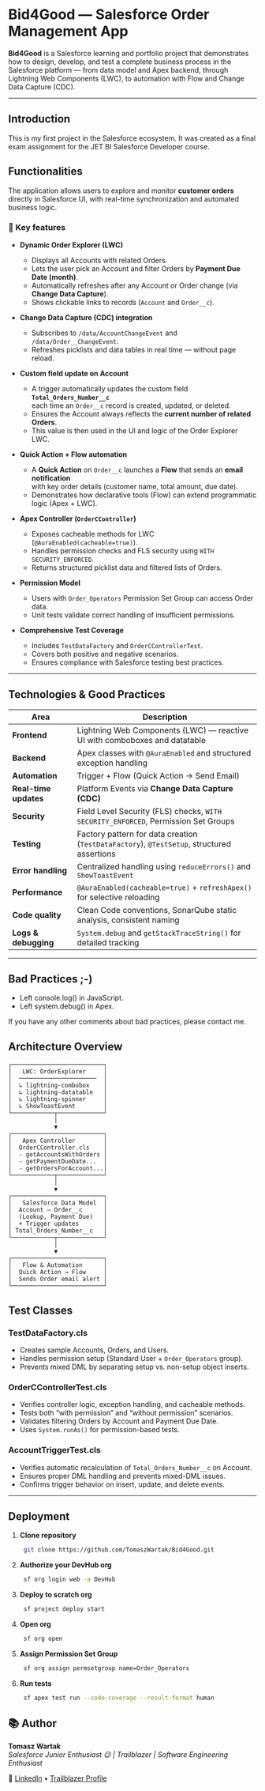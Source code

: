 # Bid4Good — Salesforce Order Management App

**Bid4Good** is a Salesforce learning and portfolio project that demonstrates how to design, develop, and test a complete business process in the Salesforce platform — from data model and Apex backend, through Lightning Web Components (LWC), to automation with Flow and Change Data Capture (CDC).

---

## Introduction

This is my first project in the Salesforce ecosystem. It was created as a final exam assignment for the JET BI Salesforce Developer course.

## Functionalities

The application allows users to explore and monitor **customer orders** directly in Salesforce UI, with real-time synchronization and automated business logic.

### 🔹 Key features

- **Dynamic Order Explorer (LWC)**
  - Displays all Accounts with related Orders.
  - Lets the user pick an Account and filter Orders by **Payment Due Date (month)**.
  - Automatically refreshes after any Account or Order change (via **Change Data Capture**).
  - Shows clickable links to records (`Account` and `Order__c`).

- **Change Data Capture (CDC) integration**
  - Subscribes to `/data/AccountChangeEvent` and `/data/Order__ChangeEvent`.
  - Refreshes picklists and data tables in real time — without page reload.

- **Custom field update on Account**
  - A trigger automatically updates the custom field **`Total_Orders_Number__c`**  
    each time an `Order__c` record is created, updated, or deleted.
  - Ensures the Account always reflects the **current number of related Orders**.
  - This value is then used in the UI and logic of the Order Explorer LWC.

- **Quick Action + Flow automation**
  - A **Quick Action** on `Order__c` launches a **Flow** that sends an **email notification**  
    with key order details (customer name, total amount, due date).
  - Demonstrates how declarative tools (Flow) can extend programmatic logic (Apex + LWC).

- **Apex Controller (`OrderCController`)**
  - Exposes cacheable methods for LWC (`@AuraEnabled(cacheable=true)`).
  - Handles permission checks and FLS security using `WITH SECURITY_ENFORCED`.
  - Returns structured picklist data and filtered lists of Orders.

- **Permission Model**
  - Users with `Order_Operators` Permission Set Group can access Order data.
  - Unit tests validate correct handling of insufficient permissions.

- **Comprehensive Test Coverage**
  - Includes `TestDataFactory` and `OrderCControllerTest`.
  - Covers both positive and negative scenarios.
  - Ensures compliance with Salesforce testing best practices.

---

## Technologies & Good Practices

| Area                  | Description                                                                                |
| --------------------- | ------------------------------------------------------------------------------------------ |
| **Frontend**          | Lightning Web Components (LWC) — reactive UI with comboboxes and datatable                 |
| **Backend**           | Apex classes with `@AuraEnabled` and structured exception handling                         |
| **Automation**        | Trigger + Flow (Quick Action → Send Email)                                                 |
| **Real-time updates** | Platform Events via **Change Data Capture (CDC)**                                          |
| **Security**          | Field Level Security (FLS) checks, `WITH SECURITY_ENFORCED`, Permission Set Groups         |
| **Testing**           | Factory pattern for data creation (`TestDataFactory`), `@TestSetup`, structured assertions |
| **Error handling**    | Centralized handling using `reduceErrors()` and `ShowToastEvent`                           |
| **Performance**       | `@AuraEnabled(cacheable=true)` + `refreshApex()` for selective reloading                   |
| **Code quality**      | Clean Code conventions, SonarQube static analysis, consistent naming                       |
| **Logs & debugging**  | `System.debug` and `getStackTraceString()` for detailed tracking                           |

---

## Bad Practices ;-)

- Left console.log() in JavaScript.
- Left system.debug() in Apex.

If you have any other comments about bad practices, please contact me.

## Architecture Overview

```text
┌──────────────────────────┐
│   LWC: OrderExplorer     │
│  ──────────────────────  │
│  ↳ lightning-combobox    │
│  ↳ lightning-datatable   │
│  ↳ lightning-spinner     │
│  ↳ ShowToastEvent        │
└────────────┬─────────────┘
             │
             ▼
┌──────────────────────────┐
│   Apex Controller        │
│  OrderCController.cls    │
│  - getAccountsWithOrders │
│  - getPaymentDueDate...  │
│  - getOrdersForAccount...│
└────────────┬─────────────┘
             │
             ▼
┌──────────────────────────┐
│   Salesforce Data Model  │
│  Account — Order__c      │
│  (Lookup, Payment Due)   │
│  + Trigger updates       │
│ Total_Orders_Number__c   │
└────────────┬─────────────┘
             │
             ▼
┌──────────────────────────┐
│   Flow & Automation      │
│  Quick Action → Flow     │
│  Sends Order email alert │
└──────────────────────────┘

```

## Test Classes

### TestDataFactory.cls

- Creates sample Accounts, Orders, and Users.
- Handles permission setup (Standard User + `Order_Operators` group).
- Prevents mixed DML by separating setup vs. non-setup object inserts.

### OrderCControllerTest.cls

- Verifies controller logic, exception handling, and cacheable methods.
- Tests both “with permission” and “without permission” scenarios.
- Validates filtering Orders by Account and Payment Due Date.
- Uses `System.runAs()` for permission-based tests.

### AccountTriggerTest.cls

- Verifies automatic recalculation of `Total_Orders_Number__c` on Account.
- Ensures proper DML handling and prevents mixed-DML issues.
- Confirms trigger behavior on insert, update, and delete events.

---

## Deployment

1. **Clone repository**
   ```bash
    git clone https://github.com/TomaszWartak/Bid4Good.git
   ```
2. **Authorize your DevHub org**
   ```bash
    sf org login web -a DevHub
   ```
3. **Deploy to scratch org**
   ```bash
    sf project deploy start
   ```
4. **Open org**
   ```bash
    sf org open
   ```
5. **Assign Permission Set Group**
   ```bash
    sf org assign permsetgroup name=Order_Operators
   ```
6. **Run tests**
   ```bash
    sf apex test run --code-coverage --result-format human
   ```

## 📚 Author

**Tomasz Wartak**  
_Salesforce Junior Enthusiast 😉 | Trailblazer | Software Engineering Enthusiast_

🔗 [LinkedIn](https://www.linkedin.com/in/tomasz-wartak/) • [Trailblazer Profile](https://www.salesforce.com/trailblazer/tomasz-wartak)
